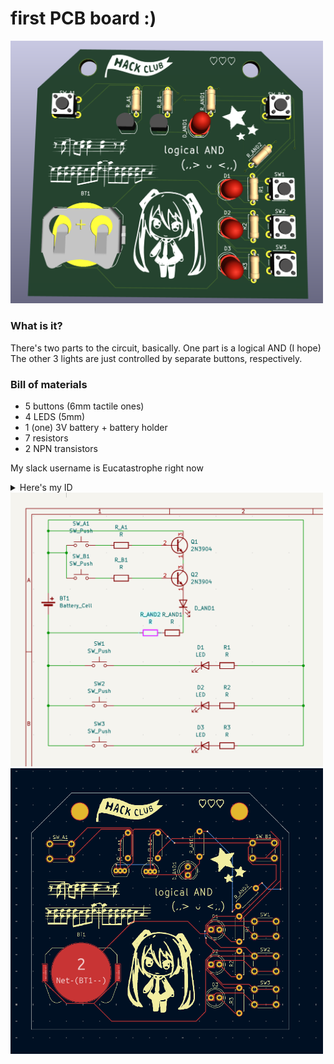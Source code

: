# first PCB board :)

<img src="images/3D.png" width="500px">

### What is it?
There's two parts to the circuit, basically. One part is a logical AND (I hope)
The other 3 lights are just controlled by separate buttons, respectively.

### Bill of materials
- 5 buttons (6mm tactile ones)
- 4 LEDS (5mm)
- 1 (one) 3V battery + battery holder
- 7 resistors 
- 2 NPN transistors 

My slack username is Eucatastrophe right now
<details>
<summary>Here's my ID</summary>
U0925Q3PB0Q
</details>


<img src="images/schematic.png" width="500px">

<img src="images/PCBdiagram.png" width="500px">
